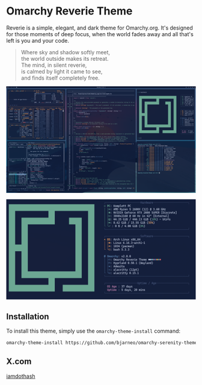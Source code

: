 # Omarchy Reverie Theme

Reverie is a simple, elegant, and dark theme for Omarchy.org. It's designed for those moments of deep focus, when the world fades away and all that's left is you and your code.

> Where sky and shadow softly meet,  
> the world outside makes its retreat.  
> The mind, in silent reverie,  
> is calmed by light it came to see,  
> and finds itself completely free.  

<p align="center">
  <img src="theme.png" alt="Serenity Theme Preview">
</p>

<p align="center">
  <img src="neofetch.png" alt="Neofetch Preview">
</p>

## Installation

To install this theme, simply use the `omarchy-theme-install` command:

```bash
omarchy-theme-install https://github.com/bjarneo/omarchy-serenity-theme
```

## X.com
[iamdothash](https://x.com/iamdothash)
